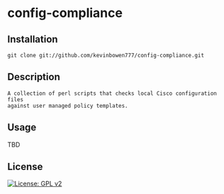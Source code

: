 # config-compliance

## Installation #

    git clone git://github.com/kevinbowen777/config-compliance.git

## Description #

    A collection of perl scripts that checks local Cisco configuration files
	against user managed policy templates.

## Usage #

   TBD

## License
[![License: GPL v2](https://img.shields.io/badge/License-GPL%20v2-blue.svg)](https://www.gnu.org/licenses/old-licenses/gpl-2.0.en.html)
